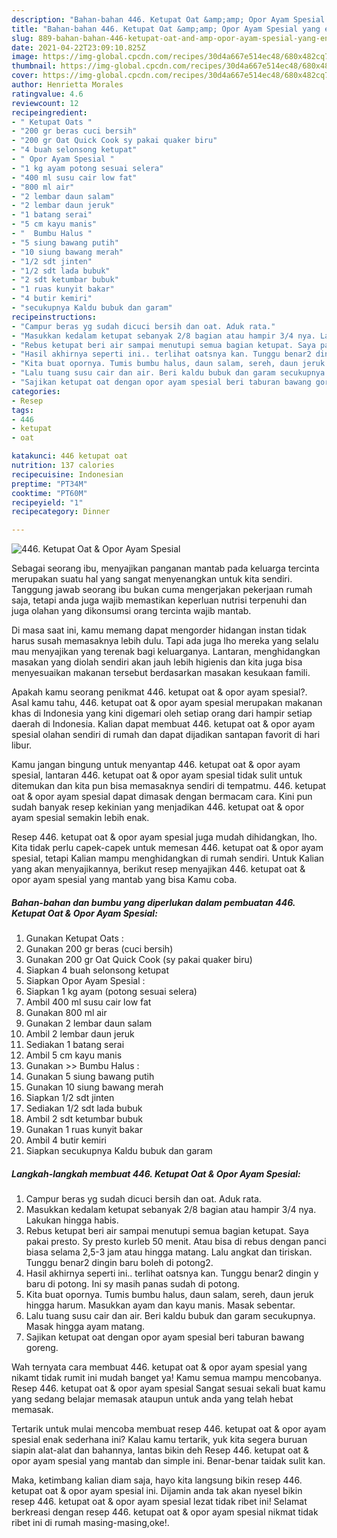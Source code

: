 ```yaml
---
description: "Bahan-bahan 446. Ketupat Oat &amp;amp; Opor Ayam Spesial yang enak Untuk Jualan"
title: "Bahan-bahan 446. Ketupat Oat &amp;amp; Opor Ayam Spesial yang enak Untuk Jualan"
slug: 889-bahan-bahan-446-ketupat-oat-and-amp-opor-ayam-spesial-yang-enak-untuk-jualan
date: 2021-04-22T23:09:10.825Z
image: https://img-global.cpcdn.com/recipes/30d4a667e514ec48/680x482cq70/446-ketupat-oat-opor-ayam-spesial-foto-resep-utama.jpg
thumbnail: https://img-global.cpcdn.com/recipes/30d4a667e514ec48/680x482cq70/446-ketupat-oat-opor-ayam-spesial-foto-resep-utama.jpg
cover: https://img-global.cpcdn.com/recipes/30d4a667e514ec48/680x482cq70/446-ketupat-oat-opor-ayam-spesial-foto-resep-utama.jpg
author: Henrietta Morales
ratingvalue: 4.6
reviewcount: 12
recipeingredient:
- " Ketupat Oats "
- "200 gr beras cuci bersih"
- "200 gr Oat Quick Cook sy pakai quaker biru"
- "4 buah selonsong ketupat"
- " Opor Ayam Spesial "
- "1 kg ayam potong sesuai selera"
- "400 ml susu cair low fat"
- "800 ml air"
- "2 lembar daun salam"
- "2 lembar daun jeruk"
- "1 batang serai"
- "5 cm kayu manis"
- "  Bumbu Halus "
- "5 siung bawang putih"
- "10 siung bawang merah"
- "1/2 sdt jinten"
- "1/2 sdt lada bubuk"
- "2 sdt ketumbar bubuk"
- "1 ruas kunyit bakar"
- "4 butir kemiri"
- "secukupnya Kaldu bubuk dan garam"
recipeinstructions:
- "Campur beras yg sudah dicuci bersih dan oat. Aduk rata."
- "Masukkan kedalam ketupat sebanyak 2/8 bagian atau hampir 3/4 nya. Lakukan hingga habis."
- "Rebus ketupat beri air sampai menutupi semua bagian ketupat. Saya pakai presto. Sy presto kurleb 50 menit. Atau bisa di rebus dengan panci biasa selama 2,5-3 jam atau hingga matang. Lalu angkat dan tiriskan. Tunggu benar2 dingin baru boleh di potong2."
- "Hasil akhirnya seperti ini.. terlihat oatsnya kan. Tunggu benar2 dingin y baru di potong. Ini sy masih panas sudah di potong."
- "Kita buat opornya. Tumis bumbu halus, daun salam, sereh, daun jeruk hingga harum. Masukkan ayam dan kayu manis. Masak sebentar."
- "Lalu tuang susu cair dan air. Beri kaldu bubuk dan garam secukupnya. Masak hingga ayam matang."
- "Sajikan ketupat oat dengan opor ayam spesial beri taburan bawang goreng."
categories:
- Resep
tags:
- 446
- ketupat
- oat

katakunci: 446 ketupat oat 
nutrition: 137 calories
recipecuisine: Indonesian
preptime: "PT34M"
cooktime: "PT60M"
recipeyield: "1"
recipecategory: Dinner

---
```



![446. Ketupat Oat &amp; Opor Ayam Spesial](https://img-global.cpcdn.com/recipes/30d4a667e514ec48/680x482cq70/446-ketupat-oat-opor-ayam-spesial-foto-resep-utama.jpg)

Sebagai seorang ibu, menyajikan panganan mantab pada keluarga tercinta merupakan suatu hal yang sangat menyenangkan untuk kita sendiri. Tanggung jawab seorang ibu bukan cuma mengerjakan pekerjaan rumah saja, tetapi anda juga wajib memastikan keperluan nutrisi terpenuhi dan juga olahan yang dikonsumsi orang tercinta wajib mantab.

Di masa  saat ini, kamu memang dapat mengorder hidangan instan tidak harus susah memasaknya lebih dulu. Tapi ada juga lho mereka yang selalu mau menyajikan yang terenak bagi keluarganya. Lantaran, menghidangkan masakan yang diolah sendiri akan jauh lebih higienis dan kita juga bisa menyesuaikan makanan tersebut berdasarkan masakan kesukaan famili. 



Apakah kamu seorang penikmat 446. ketupat oat &amp; opor ayam spesial?. Asal kamu tahu, 446. ketupat oat &amp; opor ayam spesial merupakan makanan khas di Indonesia yang kini digemari oleh setiap orang dari hampir setiap daerah di Indonesia. Kalian dapat membuat 446. ketupat oat &amp; opor ayam spesial olahan sendiri di rumah dan dapat dijadikan santapan favorit di hari libur.

Kamu jangan bingung untuk menyantap 446. ketupat oat &amp; opor ayam spesial, lantaran 446. ketupat oat &amp; opor ayam spesial tidak sulit untuk ditemukan dan kita pun bisa memasaknya sendiri di tempatmu. 446. ketupat oat &amp; opor ayam spesial dapat dimasak dengan bermacam cara. Kini pun sudah banyak resep kekinian yang menjadikan 446. ketupat oat &amp; opor ayam spesial semakin lebih enak.

Resep 446. ketupat oat &amp; opor ayam spesial juga mudah dihidangkan, lho. Kita tidak perlu capek-capek untuk memesan 446. ketupat oat &amp; opor ayam spesial, tetapi Kalian mampu menghidangkan di rumah sendiri. Untuk Kalian yang akan menyajikannya, berikut resep menyajikan 446. ketupat oat &amp; opor ayam spesial yang mantab yang bisa Kamu coba.

<!--inarticleads1-->

##### Bahan-bahan dan bumbu yang diperlukan dalam pembuatan 446. Ketupat Oat &amp; Opor Ayam Spesial:

1. Gunakan  Ketupat Oats :
1. Gunakan 200 gr beras (cuci bersih)
1. Gunakan 200 gr Oat Quick Cook (sy pakai quaker biru)
1. Siapkan 4 buah selonsong ketupat
1. Siapkan  Opor Ayam Spesial :
1. Siapkan 1 kg ayam (potong sesuai selera)
1. Ambil 400 ml susu cair low fat
1. Gunakan 800 ml air
1. Gunakan 2 lembar daun salam
1. Ambil 2 lembar daun jeruk
1. Sediakan 1 batang serai
1. Ambil 5 cm kayu manis
1. Gunakan  &gt;&gt; Bumbu Halus :
1. Gunakan 5 siung bawang putih
1. Gunakan 10 siung bawang merah
1. Siapkan 1/2 sdt jinten
1. Sediakan 1/2 sdt lada bubuk
1. Ambil 2 sdt ketumbar bubuk
1. Gunakan 1 ruas kunyit bakar
1. Ambil 4 butir kemiri
1. Siapkan secukupnya Kaldu bubuk dan garam




<!--inarticleads2-->

##### Langkah-langkah membuat 446. Ketupat Oat &amp; Opor Ayam Spesial:

1. Campur beras yg sudah dicuci bersih dan oat. Aduk rata.
1. Masukkan kedalam ketupat sebanyak 2/8 bagian atau hampir 3/4 nya. Lakukan hingga habis.
1. Rebus ketupat beri air sampai menutupi semua bagian ketupat. Saya pakai presto. Sy presto kurleb 50 menit. Atau bisa di rebus dengan panci biasa selama 2,5-3 jam atau hingga matang. Lalu angkat dan tiriskan. Tunggu benar2 dingin baru boleh di potong2.
1. Hasil akhirnya seperti ini.. terlihat oatsnya kan. Tunggu benar2 dingin y baru di potong. Ini sy masih panas sudah di potong.
1. Kita buat opornya. Tumis bumbu halus, daun salam, sereh, daun jeruk hingga harum. Masukkan ayam dan kayu manis. Masak sebentar.
1. Lalu tuang susu cair dan air. Beri kaldu bubuk dan garam secukupnya. Masak hingga ayam matang.
1. Sajikan ketupat oat dengan opor ayam spesial beri taburan bawang goreng.




Wah ternyata cara membuat 446. ketupat oat &amp; opor ayam spesial yang nikamt tidak rumit ini mudah banget ya! Kamu semua mampu mencobanya. Resep 446. ketupat oat &amp; opor ayam spesial Sangat sesuai sekali buat kamu yang sedang belajar memasak ataupun untuk anda yang telah hebat memasak.

Tertarik untuk mulai mencoba membuat resep 446. ketupat oat &amp; opor ayam spesial enak sederhana ini? Kalau kamu tertarik, yuk kita segera buruan siapin alat-alat dan bahannya, lantas bikin deh Resep 446. ketupat oat &amp; opor ayam spesial yang mantab dan simple ini. Benar-benar taidak sulit kan. 

Maka, ketimbang kalian diam saja, hayo kita langsung bikin resep 446. ketupat oat &amp; opor ayam spesial ini. Dijamin anda tak akan nyesel bikin resep 446. ketupat oat &amp; opor ayam spesial lezat tidak ribet ini! Selamat berkreasi dengan resep 446. ketupat oat &amp; opor ayam spesial nikmat tidak ribet ini di rumah masing-masing,oke!.

